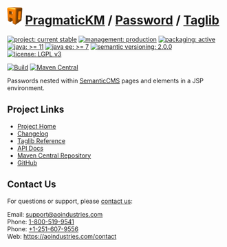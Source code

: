# [<img src="ao-logo.png" alt="AO Logo" width="35" height="40">](https://github.com/aoindustries) [PragmaticKM](https://github.com/aoindustries/pragmatickm) / [Password](https://github.com/aoindustries/pragmatickm-password) / [Taglib](https://github.com/aoindustries/pragmatickm-password-taglib)

[![project: current stable](https://pragmatickm.com/ao-badges/project-current-stable.svg)](https://aoindustries.com/life-cycle#project-current-stable)
[![management: production](https://pragmatickm.com/ao-badges/management-production.svg)](https://aoindustries.com/life-cycle#management-production)
[![packaging: active](https://pragmatickm.com/ao-badges/packaging-active.svg)](https://aoindustries.com/life-cycle#packaging-active)  
[![java: &gt;= 11](https://pragmatickm.com/ao-badges/java-11.svg)](https://docs.oracle.com/en/java/javase/11/docs/api/)
[![java ee: &gt;= 7](https://pragmatickm.com/ao-badges/javaee-7.svg)](https://docs.oracle.com/javaee/7/api/)
[![semantic versioning: 2.0.0](https://pragmatickm.com/ao-badges/semver-2.0.0.svg)](http://semver.org/spec/v2.0.0.html)
[![license: LGPL v3](https://pragmatickm.com/ao-badges/license-lgpl-3.0.svg)](https://www.gnu.org/licenses/lgpl-3.0)

[![Build](https://github.com/aoindustries/pragmatickm-password-taglib/workflows/Build/badge.svg?branch=1.x)](https://github.com/aoindustries/pragmatickm-password-taglib/actions?query=workflow%3ABuild)
[![Maven Central](https://maven-badges.herokuapp.com/maven-central/com.pragmatickm/pragmatickm-password-taglib/badge.svg)](https://maven-badges.herokuapp.com/maven-central/com.pragmatickm/pragmatickm-password-taglib)

Passwords nested within [SemanticCMS](https://github.com/aoindustries/semanticcms) pages and elements in a JSP environment.

## Project Links
* [Project Home](https://pragmatickm.com/password/taglib/)
* [Changelog](https://pragmatickm.com/password/taglib/changelog)
* [Taglib Reference](https://pragmatickm.com/password/taglib/pragmatickm-password.tld/)
* [API Docs](https://pragmatickm.com/password/taglib/apidocs/)
* [Maven Central Repository](https://search.maven.org/artifact/com.pragmatickm/pragmatickm-password-taglib)
* [GitHub](https://github.com/aoindustries/pragmatickm-password-taglib)

## Contact Us
For questions or support, please [contact us](https://aoindustries.com/contact):

Email: [support@aoindustries.com](mailto:support@aoindustries.com)  
Phone: [1-800-519-9541](tel:1-800-519-9541)  
Phone: [+1-251-607-9556](tel:+1-251-607-9556)  
Web: https://aoindustries.com/contact
